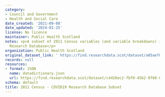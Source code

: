 ```yaml
---
category:
- Council and Government
- Health and Social Care
date_created: '2021-09-08'
date_updated: '2024-01-25'
license: No licence
maintainer: Public Health Scotland
notes: <p>A subset of 2011 Census variables (and variable breakdowns) in the COVID-19
  Research Database</p>
organization: Public Health Scotland
original_dataset_link: ' https://find.researchdata.scot/dataset/a05aef07-c3fa-4331-905a-6b6f58eac3d5'
records: null
resources:
- format: JSON
  name: datadictionary.json
  url: https://find.researchdata.scot/dataset/c4426ec2-fbf0-45b2-9f68-0477527257a0/resource/a05aef07-c3fa-4331-905a-6b6f58eac3d5/download/datadictionary.json
schema: default
title: 2011 Census - COVID19 Research Database Subset
---
```

